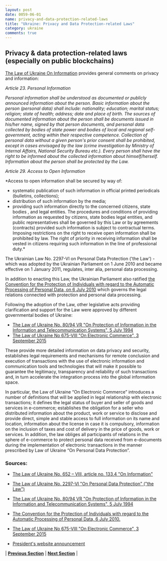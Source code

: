 ```yaml
---
layout: post
date: 0059-06-01
name: privacy-and-data-protection-related-laws
title: "Ukraine: Privacy and Data Protection-related Laws"
category: ukraine
comments: true
---
```

## Privacy & data protection-related laws (especially on public blockchains) ##

[The Law of Ukraine On Information](http://www.wipo.int/edocs/lexdocs/laws/en/ua/ua032en.pdf) provides general comments on privacy and information:

*Article 23. Personal Information* 

*Personal information shall be understood as documented or publicly announced information about the person.  Basic information about the person (personal data) shall include: nationality; education; marital status; religion; state of health; address; date and place of birth.  The sources of documented information about the person shall be documents issued in his/her name, signed by that person documents, and personal data collected by bodies of state power and bodies of local and regional self-government, acting within their respective competence. Collection of personal data without a given person's prior consent shall be prohibited, except in cases envisaged by the law  (crime investigation by Ministry of Internal Affairs, National Security Bureau etc.). Every person shall have the right to be informed about the collected information about himself/herself. Information about the person shall be protected by the Law.*

*Article 29. Access to Open Information*

*Access to open information shall be secured by way of: 
-	systematic publication of such information in official printed periodicals (bulletins, collections); 
-	distribution of such information by the media; 
-	providing such information directly to the concerned citizens, state bodies , and legal entities. 
The procedures and conditions of providing information as requested by citizens, state bodies legal entities, and public representatives shall be governed by this Law or by agreements (contracts) provided such information is subject to contractual terms. Imposing restrictions on the right to receive open information shall be prohibited by law. The right of priority in receiving information shall be vested in citizens requiring such information in the line of professional duty.*


The Ukrainian Law  No. 2297-VI on Personal Data Protection ('the Law') - which was adopted by the Ukrainian Parliament on 1 June 2010 and became effective on 1 January 2011, regulates, inter alia, personal data processing.

In addition to enacting this Law, the Ukrainian Parliament also ratified [the Convention for the Protection of Individuals with regard to the Automatic Processing of Personal Data, on 6 July 2010](https://ukraine-eu.mfa.gov.ua/mediafiles/files/2010associationagendapprioritiesen.pdf) which governs the legal relations connected with protection and personal data processing.

Following the adoption of the Law, other legislative acts providing clarification and support for the Law were approved by different governmental bodies of Ukraine:

-	[The Law of Ukraine No. 80/94 VR "On Protection of Information in the Information and Telecommunication Systems", 5 July 1994](http://cis-legislation.com/document.fwx?rgn=11676)
-	[The Law of Ukraine No 675-VIII "On Electronic Commerce", 3 September 2015](http://search.ligazakon.ua/l_doc2.nsf/link1/T150675.html)

These provide more detailed information on data privacy and security, establishes legal requirements and mechanisms for remote conclusion and execution of transactions with the use of electronic information and communication tools and technologies that will make it possible to guarantee the legitimacy, transparency and reliability of such transactions and, in turn accelerate the integration process into the global information space.

In particular, the Law of Ukraine “On Electronic Commerce”  introduces a number of definitions that will be applied in legal relationship with electronic transactions; it defines the legal status of buyer and seller of goods and services in e-commerce; establishes the obligation for a seller who distributed information about the product, work or service to disclose and provide direct, simple and stable access to full information on its name and location, information about the license in case it is compulsory, information on the inclusion of taxes and cost of delivery in the price of goods, work or services.
In addition, the law obliges all participants of relations in the sphere of e-commerce to protect personal data received from e-documents during the implementation of electronic transactions in the manner prescribed by Law of Ukraine “On Personal Data Protection”.

### Sources: ###

-	[The Law of Ukraine No. 652 – VIII, article no. 133.4  "On Information"](http://www.wipo.int/edocs/lexdocs/laws/en/ua/ua032en.pdf)
-	[The Law of Ukraine No. 2297-VI "On Personal Data Protection" ("the Law")](http://cis-legislation.com/document.fwx?rgn=31418)
- [The Law of Ukraine No. 80/94 VR "On Protection of Information in the Information and Telecommunication Systems", 5 July 1994](http://cis-legislation.com/document.fwx?rgn=11676)

-	[The Convention for the Protection of Individuals with regard to the Automatic Processing of Personal Data, 6 July 2010.](https://ukraine-eu.mfa.gov.ua/mediafiles/files/2010associationagendapprioritiesen.pdf)
-	[The Law of Ukraine No 675-VIII "On Electronic Commerce", 3 September 2015](http://search.ligazakon.ua/l_doc2.nsf/link1/T150675.html)
- [President's website announcement](http://www.president.gov.ua/en/news/prezident-pidpisav-zakon-pro-elektronnu-komerciyu-36022)



| **[Previous Section](https://neo-project.github.io/global-blockchain-compliance-hub//ukraine/ukraine-securities-related-laws.html)** | **[Next Section](https://neo-project.github.io/global-blockchain-compliance-hub//ukraine/ukraine-final-liability.html)** |
